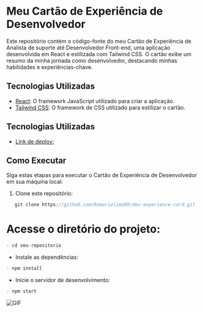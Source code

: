 # Meu Cartão de Experiência de Desenvolvedor

Este repositório contém o código-fonte do meu Cartão de Experiência de Analista de suporte até Desenvolvedor Front-end, uma aplicação desenvolvida em React e estilizada com Tailwind CSS. O cartão exibe um resumo da minha jornada como desenvolvedor, destacando minhas habilidades e experiências-chave.

## Tecnologias Utilizadas

- [React](https://reactjs.org/): O framework JavaScript utilizado para criar a aplicação.
- [Tailwind CSS](https://tailwindcss.com/): O framework de CSS utilizado para estilizar o cartão.

## Tecnologias Utilizadas

- [Link de deploy: ](https://gregarious-bavarois-7a9681.netlify.app)

## Como Executar

Siga estas etapas para executar o Cartão de Experiência de Desenvolvedor em sua máquina local:

1. Clone este repositório:

```js
   git clone https://github.com/Romariolima99/dev-experience-card.git
```

# Acesse o diretório do projeto:

```js
- cd seu-repositorio
```
- Instale as dependências:

 ```js
- npm install
 ```

- Inicie o servidor de desenvolvimento:

```js
- npm start
```


<img src="https://i.imgur.com/NkEIDUO.png" alt="GIF" data-canonical-src="https://i.imgur.com/NkEIDUO.png" style="max-width: 50%;">
